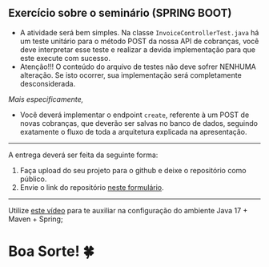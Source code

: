 ## Exercício sobre o seminário (SPRING BOOT)

- A atividade será bem simples. Na classe `InvoiceControllerTest.java` há um teste unitário para o método POST da nossa API de cobranças, você deve interpretar esse teste e realizar a devida implementação para que este execute com sucesso. 
- Atenção!!! O conteúdo do arquivo de testes não deve sofrer NENHUMA alteração. Se isto ocorrer, sua implementação será completamente desconsiderada.


*Mais especificamente,*
- Você deverá implementar o endpoint `create`, referente à um POST de novas cobranças, que deverão ser salvas no banco de dados, seguindo exatamente o fluxo de toda a arquitetura explicada na apresentação.

---

A entrega deverá ser feita da seguinte forma: 
1. Faça upload do seu projeto para o github e deixe o repositório como público.
2. Envie o link do repositório [neste formulário](https://forms.gle/VfP33JuKisdYj1P86).

---
Utilize [este vídeo](https://www.youtube.com/watch?v=Ge7Em4byou8) para te auxiliar na configuração do ambiente Java 17 + Maven + Spring;

# Boa Sorte! 🍀